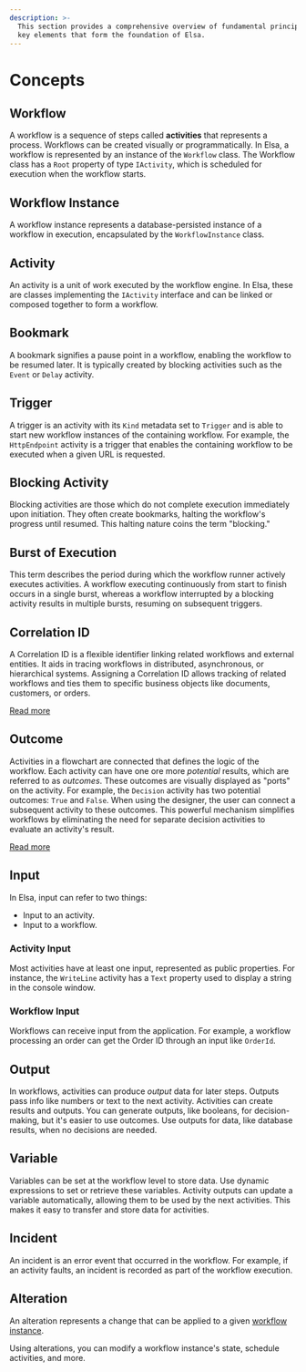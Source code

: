 ```yaml
---
description: >-
  This section provides a comprehensive overview of fundamental principles and
  key elements that form the foundation of Elsa.
---
```


# Concepts

## Workflow

A workflow is a sequence of steps called **activities** that represents a process. Workflows can be created visually or programmatically. In Elsa, a workflow is represented by an instance of the `Workflow` class. The Workflow class has a `Root` property of type `IActivity`, which is scheduled for execution when the workflow starts.

## Workflow Instance

A workflow instance represents a database-persisted instance of a workflow in execution, encapsulated by the `WorkflowInstance` class.

## Activity

An activity is a unit of work executed by the workflow engine. In Elsa, these are classes implementing the `IActivity` interface and can be linked or composed together to form a workflow.

## Bookmark

A bookmark signifies a pause point in a workflow, enabling the workflow to be resumed later. It is typically created by blocking activities such as the `Event` or `Delay` activity.

## Trigger

A trigger is an activity with its `Kind` metadata set to `Trigger`  and is able to start new workflow instances of the containing workflow. For example, the `HttpEndpoint` activity is a trigger that enables the containing workflow to be executed when a given URL is requested.

## Blocking Activity

Blocking activities are those which do not complete execution immediately upon initiation. They often create bookmarks, halting the workflow's progress until resumed. This halting nature coins the term "blocking."

## Burst of Execution

This term describes the period during which the workflow runner actively executes activities. A workflow executing continuously from start to finish occurs in a single burst, whereas a workflow interrupted by a blocking activity results in multiple bursts, resuming on subsequent triggers.

## Correlation ID

A Correlation ID is a flexible identifier linking related workflows and external entities. It aids in tracing workflows in distributed, asynchronous, or hierarchical systems. Assigning a Correlation ID allows tracking of related workflows and ties them to specific business objects like documents, customers, or orders.

[Read more](correlation-id.md)

## Outcome

Activities in a flowchart are connected that defines the logic of the workflow. Each activity can have one ore more _potential_ results, which are referred to as _outcomes_. These outcomes are visually displayed as "ports" on the activity. For example, the `Decision` activity has two potential outcomes: `True` and `False`. When using the designer, the user can connect a subsequent activity to these outcomes. This powerful mechanism simplifies workflows by eliminating the need for separate decision activities to evaluate an activity's result.

[Read more](outcomes.md)

## Input

In Elsa, input can refer to two things:

* Input to an activity.
* Input to a workflow.

### Activity Input

Most activities have at least one input, represented as public properties. For instance, the `WriteLine` activity has a `Text` property used to display a string in the console window.

### Workflow Input

Workflows can receive input from the application. For example, a workflow processing an order can get the Order ID through an input like `OrderId`.

## Output

In workflows, activities can produce _output_ data for later steps. Outputs pass info like numbers or text to the next activity. Activities can create results and outputs. You can generate outputs, like booleans, for decision-making, but it's easier to use outcomes. Use outputs for data, like database results, when no decisions are needed.

## Variable

Variables can be set at the workflow level to store data. Use dynamic expressions to set or retrieve these variables. Activity outputs can update a variable automatically, allowing them to be used by the next activities. This makes it easy to transfer and store data for activities.

## Incident

An incident is an error event that occurred in the workflow. For example, if an activity faults, an incident is recorded as part of the workflow execution.

## Alteration

An alteration represents a change that can be applied to a given [workflow instance](./#workflow-instance).

Using alterations, you can modify a workflow instance's state, schedule activities, and more.

